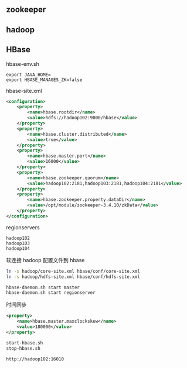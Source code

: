 ## zookeeper


## hadoop


## HBase
hbase-env.sh
```
export JAVA_HOME=
export HBASE_MANAGES_ZK=false
```

hbase-site.xml
```xml
<configuration>
    <property>
        <name>hbase.rootdir</name> 
        <value>hdfs://hadoop102:9000/hbase</value>
    </property>
    <property>
        <name>hbase.cluster.distributed</name> 
        <value>true</value>
    </property>
    <property>
        <name>hbase.master.port</name> 
        <value>16000</value>
    </property>
    <property>
        <name>hbase.zookeeper.quorum</name> 
        <value>hadoop102:2181,hadoop103:2181,hadoop104:2181</value>
    </property>
    <property>
        <name>hbase.zookeeper.property.dataDir</name> 
        <value>/opt/module/zookeeper-3.4.10/zkData</value>
    </property>
</configuration>
```

regionservers
```
hadoop102
hadoop103
hadoop104
```

软连接 hadoop 配置文件到 hbase
```sh
ln -s hadoop/core-site.xml hbase/conf/core-site.xml
ln -s hadoop/hdfs-site.xml hbase/conf/hdfs-site.xml
```

```sh
hbase-daemon.sh start master
hbase-daemon.sh start regionserver
```

时间同步
```xml
<property>
    <name>hbase.master.maxclockskew</name> 
    <value>180000</value>
</property>
```

```sh
start-hbase.sh
stop-hbase.sh
```

```
http://hadoop102:16010
```
